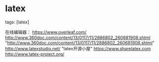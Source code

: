 # latex
tags: [latex]


在线编辑器：
https://www.overleaf.com/
http://www.360doc.com/content/13/0117/11/2886802_260681908.shtml "http://www.360doc.com/content/13/0117/11/2886802_260681908.shtml"
http://www.latexstudio.net/ "latex开源小屋"
https://www.sharelatex.com
http://www.latex-project.org/

[1]:http://www.numberempire.com/texequationeditor/equationeditor.php "Latex Equation Editor"
[2]:http://detexify.kirelabs.org/classify.html "Latex Symbol Classifier Web Frontend "
[3]:http://iori.sinaapp.com/17.html "MathJax使用LaTeX语法编写数学公式教程"
[4]:http://www.math.zju.edu.cn/ligangliu/latexforum/tex_doc.htm "浙江大学-TeX 参考资料"
